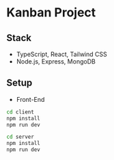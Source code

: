 # Kanban Project

## Stack
* TypeScript, React, Tailwind CSS
* Node.js, Express, MongoDB

## Setup
* Front-End
```bash
cd client
npm install
npm run dev

cd server
npm install
npm run dev